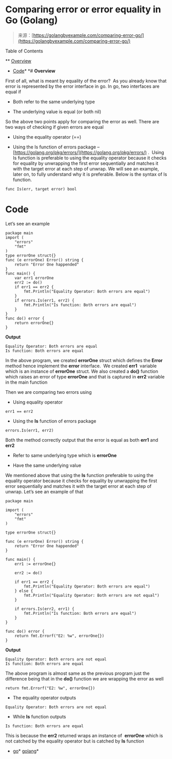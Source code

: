 <!--yml
category: 未分类
date: 2024-10-13 06:24:54
-->

# Comparing error or error equality in Go (Golang)

> 来源：[https://golangbyexample.com/comparing-error-go/](https://golangbyexample.com/comparing-error-go/)

Table of Contents

 **   [Overview](#Overview "Overview")
*   [Code](#Code "Code")*  *# **Overview**

First of all, what is meant by equality of the error?  As you already know that error is represented by the error interface in go. In go, two interfaces are equal if

*   Both refer to the same underlying type

*   The underlying value is equal (or both nil)

So the above two points apply for comparing the error as well. There are two ways of checking if given errors are equal

*   Using the equality operator (==)

*   Using the Is function of errors package – [https://golang.org/pkg/errors/](https://golang.org/pkg/errors/) .  Using Is function is preferable to using the equality operator because it checks for equality by unwrapping the first error sequentially and matches it with the target error at each step of unwrap. We will see an example, later on, to fully understand why it is preferable. Below is the syntax of Is function.

```
func Is(err, target error) bool
```

# **Code**

Let’s see an example

```
package main
import (
    "errors"
    "fmt"
)
type errorOne struct{}
func (e errorOne) Error() string {
    return "Error One happended"
}
func main() {
    var err1 errorOne
    err2 := do()
    if err1 == err2 {
        fmt.Println("Equality Operator: Both errors are equal")
    }
    if errors.Is(err1, err2) {
        fmt.Println("Is function: Both errors are equal")
    }
}
func do() error {
    return errorOne{}
}
```

**Output**

```
Equality Operator: Both errors are equal
Is function: Both errors are equal
```

In the above program, we created **errorOne** struct which defines the **Error** method hence implement the **error** interface.  We created **err1**  variable which is an instance of **errorOne** struct. We also created a **do()** function which raises an error of type **errorOne** and that is captured in **err2** variable in the main function

Then we are comparing two errors using

*   Using equality operator

```
err1 == err2
```

*   Using the **Is** function of errors package

```
errors.Is(err1, err2)
```

Both the method correctly output that the error is equal as both **err1** and **err2**

*   Refer to same underlying type which is **errorOne**

*   Have the same underlying value

We mentioned above that using the **Is** function preferable to using the equality operator because it checks for equality by unwrapping the first error sequentially and matches it with the target error at each step of unwrap. Let’s see an example of that

```
package main

import (
	"errors"
	"fmt"
)

type errorOne struct{}

func (e errorOne) Error() string {
	return "Error One happended"
}

func main() {
	err1 := errorOne{}

	err2 := do()

	if err1 == err2 {
		fmt.Println("Equality Operator: Both errors are equal")
	} else {
		fmt.Println("Equality Operator: Both errors are not equal")
	}

	if errors.Is(err2, err1) {
		fmt.Println("Is function: Both errors are equal")
	}
}

func do() error {
	return fmt.Errorf("E2: %w", errorOne{})
}
```

**Output**

```
Equality Operator: Both errors are not equal
Is function: Both errors are equal
```

The above program is almost same as the previous program just the difference being that in the **do()** function we are wrapping the error as well

```
return fmt.Errorf("E2: %w", errorOne{})
```

*   The equality operator outputs

```
Equality Operator: Both errors are not equal
```

*   While **Is** function outputs

```
Is function: Both errors are equal
```

This is because the **err2** returned wraps an instance of  **errorOne** which is not catched by the equality operator but is catched by **Is** function

*   [go](https://golangbyexample.com/tag/go/)*   [golang](https://golangbyexample.com/tag/golang/)*